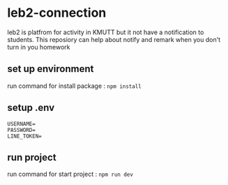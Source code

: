 # leb2-connection
  leb2 is platfrom for activity in KMUTT but it not have a notification to students. This reposiory can help about notify and remark when you don't turn in you homework
  
## set up environment 

run command for install package : ``` npm install ```

## setup .env
```
USERNAME=
PASSWORD=
LINE_TOKEN=
```

## run project

run command for start project : ```npm run dev```
